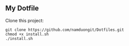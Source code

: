 ## My Dotfile
Clone this project:
  ```
  git clone https://github.com/namduongit/Dotfiles.git
  chmod +x install.sh
  ./install.sh
  ```
